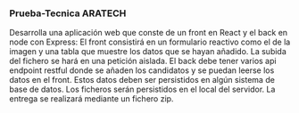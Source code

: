 ### Prueba-Tecnica ARATECH

Desarrolla una aplicación web que conste de un front en React y el back en node con
Express:
El front consistirá en un formulario reactivo como el de la imagen y una tabla que muestre
los datos que se hayan añadido. La subida del fichero se hará en una petición aislada.
El back debe tener varios api endpoint restful donde se añaden los candidatos y se puedan
leerse los datos en el front. Estos datos deben ser persistidos en algún sistema de base de
datos. Los ficheros serán persistidos en el local del servidor.
La entrega se realizará mediante un fichero zip.
